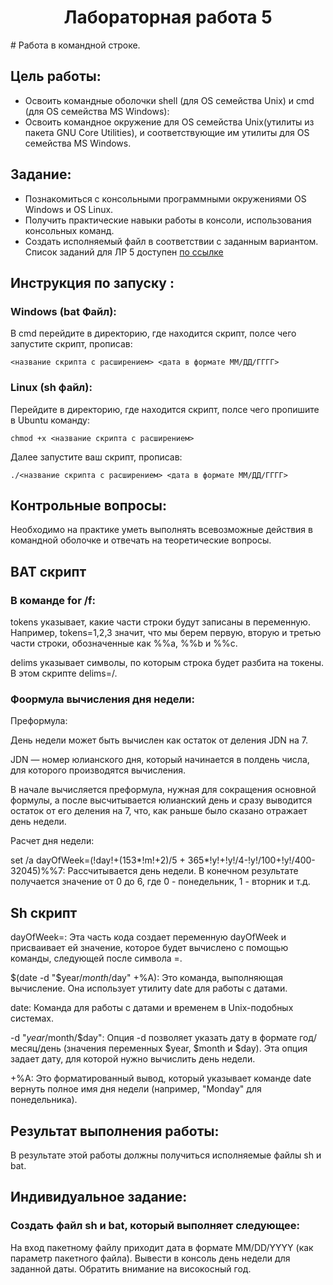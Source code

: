 <h1 align= "center"> Лабораторная работа 5</h1>
# Работа в командной строке.

## Цель работы:  
* Освоить командные оболочки shell (для OS семейства Unix) и cmd (для OS семейства MS Windows):
* Освоить командное окружение для OS семейства Unix(утилиты из пакета GNU Core Utilities), и соответствующие им утилиты для OS семейства MS Windows.  

## Задание:
* Познакомиться с консольными программными окружениями OS Windows и OS Linux.
* Получить практические навыки работы в консоли, использования консольных команд.
* Создать исполняемый файл в соответствии с заданным вариантом. Список заданий для ЛР 5 доступен [по ссылке](https://docs.google.com/document/d/1jQIRngcwNa9yVtQns-ID8a5rRZHwlNSgp8OFaTEHMHc/edit?usp=drive_link)

## Инструкция по запуску :
### Windows (bat Файл):
В cmd перейдите в директорию, где находится скрипт, полсе чего запустите скрипт, прописав:
```
<название скрипта с расширением> <дата в формате ММ/ДД/ГГГГ>
```
### Linux (sh файл):
Перейдите в директорию, где находится скрипт, полсе чего пропишите в Ubuntu команду:
```
chmod +x <название скрипта с расширением>
```
Далее запустите ваш скрипт, прописав: 
```
./<название скрипта с расширением> <дата в формате ММ/ДД/ГГГГ>
```
## Контрольные вопросы:  
Необходимо на практике уметь выполнять всевозможные действия в командной оболочке и отвечать на теоретические вопросы.

## BAT скрипт
### В команде for /f:

tokens указывает, какие части строки будут записаны в переменную. Например, tokens=1,2,3 значит, что мы берем первую, вторую и третью части строки, обозначенные как %%a, %%b и %%c.

delims указывает символы, по которым строка будет разбита на токены. В этом скрипте delims=/.

### Фоормула вычисления дня недели:

Преформула:

День недели может быть вычислен как остаток от деления JDN на 7.

JDN — номер юлианского дня, который начинается в полдень числа, для которого производятся вычисления.

В начале вычисляется преформула, нужная для сокращения основной формулы, а после высчитывается юлианский день и сразу выводится остаток от его деления на 7, что, как раньше было сказано отражает день недели. 

Расчет дня недели:

set /a dayOfWeek=(!day!+(153*!m!+2)/5 + 365*!y!+!y!/4-!y!/100+!y!/400-32045)%%7: Рассчитывается день недели. В конечном результате получается значение от 0 до 6, где 0 - понедельник, 1 - вторник и т.д.

## Sh скрипт

dayOfWeek=: Эта часть кода создает переменную dayOfWeek и присваивает ей значение, которое будет вычислено с помощью команды, следующей после символа =.

$(date -d "$year/$month/$day" +%A): Это команда, выполняющая вычисление. Она использует утилиту date для работы с датами.

date: Команда для работы с датами и временем в Unix-подобных системах.

-d "$year/$month/$day": Опция -d позволяет указать дату в формате год/месяц/день (значения переменных $year, $month и $day). Эта опция задает дату, для которой нужно вычислить день недели.

+%A: Это форматированный вывод, который указывает команде date вернуть полное имя дня недели (например, "Monday" для понедельника).

## Результат выполнения работы:
В результате этой работы должны получиться исполняемые файлы sh и bat.

## Индивидуальное задание:
### Создать файл sh и bat, который выполняет следующее: 
На вход пакетному файлу приходит дата в формате MM/DD/YYYY (как параметр пакетного файла). Вывести в консоль день недели для заданной даты. Обратить внимание на високосный год.


